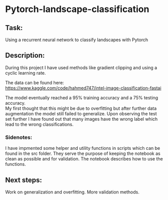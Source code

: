 # Pytorch-landscape-classification

## Task:
Using a recurrent neural network to classify landscapes with Pytorch <br>

## Description: <br>
During this project I have used methods like gradient clipping and using a cyclic learning rate. <br>

The data can be found here: <br>
https://www.kaggle.com/code/hahmed747/intel-image-classification-fastai <br>

The model eventually reached a 95% training accuracy and a 75% testing accuracy. <br>
My first thought that this might be due to overfitting but after further data augmentation the model still failed to generalize. </b>
Upon observing the test set further I have found out that many images have the wrong label which lead to the wrong classifications. </br>

### Sidenotes:
I have impmented some helper and utility functions in scripts which can be found in the src folder. They serve the purpose of keeping the notebook as clean as possible and for validation. The notebook describes how to use the functions. 


## Next steps:
Work on generalization and overfitting.
More validation methods.
